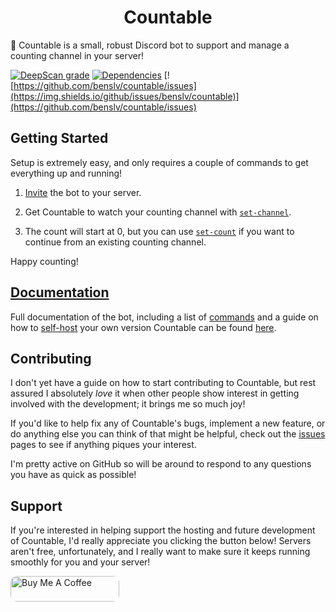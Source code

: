 <h1 align="center">Countable</h1>

🤖 Countable is a small, robust Discord bot to support and manage a counting channel in your server!

[![DeepScan grade](https://deepscan.io/api/teams/11357/projects/14263/branches/260846/badge/grade.svg)](https://deepscan.io/dashboard#view=project&tid=11357&pid=14263&bid=260846) [![Dependencies](https://img.shields.io/david/benslv/countable)](https://david-dm.org/benslv/countable) [![https://github.com/benslv/countable/issues](https://img.shields.io/github/issues/benslv/countable)](https://github.com/benslv/countable/issues)

## Getting Started

Setup is extremely easy, and only requires a couple of commands to get everything up and running!

1. [Invite](https://invite.countable.cc) the bot to your server.

2. Get Countable to watch your counting channel with [`set-channel​`](https://docs.countable.cc/commands#set-channel).

3. The count will start at 0, but you can use [`set-count`](https://docs.countable.cc/commands#set-count) if you want to continue from an existing counting channel.

Happy counting!

## [Documentation](https://docs.countable.cc)

Full documentation of the bot, including a list of [commands](https://docs.countable.cc/commands) and a guide on how to [self-host](https://docs.countable.cc/self-hosting) your own version Countable can be found [here](https://docs.countable.cc).

## Contributing
I don't yet have a guide on how to start contributing to Countable, but rest assured I absolutely *love* it when other people show interest in getting involved with the development; it brings me so much joy!

If you'd like to help fix any of Countable's bugs, implement a new feature, or do anything else you can think of that might be helpful, check out the [issues](https://github.com/benslv/countable/issues) pages to see if anything piques your interest.

I'm pretty active on GitHub so will be around to respond to any questions you have as quick as possible!

## Support

If you're interested in helping support the hosting and future development of Countable, I'd really appreciate you clicking the button below! Servers aren't free, unfortunately, and I really want to make sure it keeps running smoothly for you and your server!

<a href="https://www.buymeacoffee.com/benslv" target="_blank"><img src="https://cdn.buymeacoffee.com/buttons/default-yellow.png" alt="Buy Me A Coffee" height="41" width="174" style="border-radius: 10px"></a>